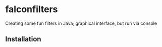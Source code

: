 # falconfilters
Creating some fun filters in Java; graphical interface, but run via console

## Installation
